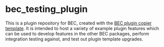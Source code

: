 # bec_testing_plugin

This is a plugin repository for BEC, created with the [BEC plugin copier template](https://gitea.psi.ch/bec/bec_plugin_copier_template).
It is intended to host a variety of example plugin features which can be used to develop features in the other BEC
packages, perform integration testing against, and test out plugin template upgrades.
